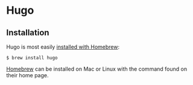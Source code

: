 # Hugo

## Installation

Hugo is most easily [installed with Homebrew](https://gohugo.io/getting-started/installing/):

    $ brew install hugo

[Homebrew](https://brew.sh/) can be installed on Mac or Linux with the command found on their home page.
